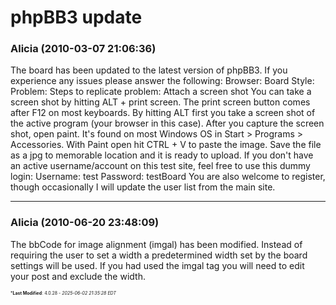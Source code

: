 # phpBB3 update

### **Alicia** (2010-03-07 21:06:36)

The board has been updated to the latest version of phpBB3. If you experience any issues please answer the following:
Browser:
Board Style:
Problem:
Steps to replicate problem:
Attach a screen shot
You can take a screen shot by hitting ALT + print screen. The print screen button comes after F12 on most keyboards. By hitting ALT first you take a screen shot of the active program (your browser in this case).
After you capture the screen shot, open paint. It's found on most Windows OS in Start > Programs > Accessories. With Paint open hit CTRL + V to paste the image. Save the file as a jpg to memorable location and it is ready to upload.
If you don't have an active username/account on this test site, feel free to use this dummy login:
Username: test
Password: testBoard
You are also welcome to register, though occasionally I will update the user list from the main site.

---

### **Alicia** (2010-06-20 23:48:09)

The bbCode for image alignment (imgal) has been modified. Instead of requiring the user to set a width a predetermined width set by the board settings will be used. If you had used the imgal tag you will need to edit your post and exclude the width.



<span style="font-size: 0.5em;">***Last Modified**: 4.0.28 - *2025-06-02 21:35:28 EDT*</span>